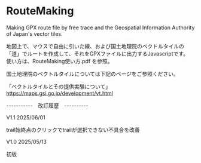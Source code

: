 # RouteMaking
Making GPX route file by free trace and the Geospatial Information Authority of Japan's vector tiles.

地図上で、マウスで自由に引いた線、および国土地理院のベクトルタイルの「道」でルートを作成して、それをGPXファイルに出力するJavascriptです。
使い方は、RouteMaking使い方.pdf を参照。

国土地理院のベクトルタイルについては下記のページをご参照ください。

「ベクトルタイルとその提供実験について」
https://maps.gsi.go.jp/development/vt.html

-----------　改訂履歴　----------

V1.1 2025/06/01

trail始終点のクリックでtrailが選択できない不具合を改善

V1.0 2025/05/13

初版

